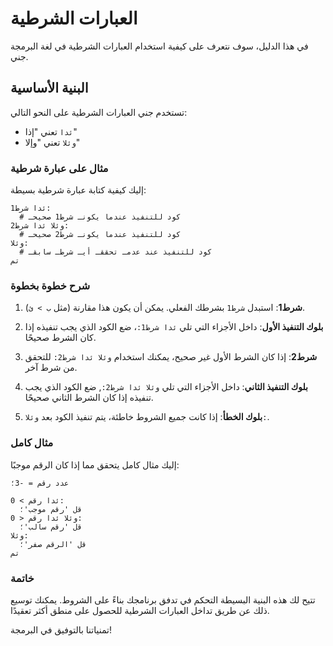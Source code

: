# العبارات الشرطية

في هذا الدليل، سوف نتعرف على كيفية استخدام العبارات الشرطية في لغة البرمجة جني.

## البنية الأساسية

تستخدم جني العبارات الشرطية على النحو التالي:

- `ئدا` تعني "إذا"
- `وئلا` تعني "وإلا"

### مثال على عبارة شرطية

إليك كيفية كتابة عبارة شرطية بسيطة:

```plaintext
ئدا شرط1:
  # كود للتنفيذ عندما يكونـ شرط1 صحيحـ
وئلا ئدا شرط2:
  # كود للتنفيذ عندما يكونـ شرط2 صحيحـ
وئلا:
  # كود للتنفيذ عند عدمـ تحققـ أيـ شرطـ سابقـ
تم
```

### شرح خطوة بخطوة

1. **شرط1**: استبدل `شرط1` بشرطك الفعلي. يمكن أن يكون هذا مقارنة (مثل `ب > ئ`).

2. **بلوك التنفيذ الأول**: داخل الأجزاء التي تلي `ئدا شرط1:`، ضع الكود الذي يجب تنفيذه إذا كان الشرط صحيحًا.

3. **شرط2**: إذا كان الشرط الأول غير صحيح، يمكنك استخدام `وئلا ئدا شرط2:` للتحقق من شرط آخر.

4. **بلوك التنفيذ الثاني**: داخل الأجزاء التي تلي `وئلا ئدا شرط2:`, ضع الكود الذي يجب تنفيذه إذا كان الشرط الثاني صحيحًا.

5. **بلوك الخطأ**: إذا كانت جميع الشروط خاطئة، يتم تنفيذ الكود بعد `وئلا:`.

### مثال كامل

إليك مثال كامل يتحقق مما إذا كان الرقم موجبًا:

```plaintext
عدد رقم = -3؛

ئدا رقم > 0:
  قل 'رقم موجب'؛
وئلا ئدا رقم < 0:
  قل 'رقم سالب'؛
وئلا:
  قل 'الرقم صفر'؛
تم
```

### خاتمة

تتيح لك هذه البنية البسيطة التحكم في تدفق برنامجك بناءً على الشروط. يمكنك توسيع ذلك عن طريق تداخل العبارات الشرطية للحصول على منطق أكثر تعقيدًا.

تمنياتنا بالتوفيق في البرمجة!